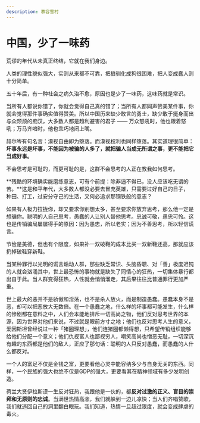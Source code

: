 ```yaml
---
description: 慕容雪村
---
```


# 中国，少了一味药

荒谬的年代从未真正终结，它就在我们身边。

人类的理性貌似强大，实则从来都不可靠，把狼驯化成狗很困难，把人变成蠢人则十分简单。

五十年后，有一种社会之病久治不愈，原因也是少了一味药，这味药就是常识。

当所有人都说你错了，你就会觉得自己真的错了；当所有人都同声赞美某件事，你就会觉得那件事确实值得赞美。所以中国历来缺少敢言的勇士，缺少敢于挺身而出与众颉颃的痴汉，大多数人都是趋利避害的君子 —— 万众怒吼时，他也跟着怒吼；万马齐喑时，他也乖巧地闭上嘴。

赫尔岑有句名言：漠视自由即为堕落。而漠视权利也同样堕落。其实道理很简单：**坏事永远是坏事，不能因为被骗的人多了，就把骗人当成无所谓之事，更不能把它当成好事。**

不会思考是可耻的，而更可耻的是，这群不会思考的人正在教我如何思考。

**残酷的环境确实能磨练意志，可有个前提：除非逼不得已，没人应该吃无谓的苦。**这是和平年代，大多数人都没必要去冒充英雄，只需要过好自己的日子，种田、打工，过安分守己的生活，又何必追求那钢铁般的意志？

如果有人极力拉拢你，却又要求你别想太多，甚至要求你放弃思考，那么他一定是想骗你。聪明的人自己思考，愚蠢的人让别人替他思考。忠诚可敬，愚忠可怜。这也是传销骗局屡屡得手的原因：因为愚忠，所以老实；因为不善思考，所以轻信谎言。

节俭是美德，但也有个限度，如果补一双破鞋的成本比买一双新鞋还高，那就应该扔掉破鞋穿新鞋。

当某种罪行以光明的谎言煽动人群，那些缺乏常识、头脑昏聩、对「善」极度迟钝的人就会汹涌其中，世上最恐怖的事物就是缺失了同情心的狂热，一切集体暴行都出自于此。当人群变得狂热，人性就会悄悄溜走，其后果往往比普通罪行更加严重。

世上最大的恶并不是骄傲和淫荡，也不是杀人放火，而是制造愚蠢。愚蠢本身不是恶，却可以把恶放大无数倍。在一个愚蠢之地，什么样的坏事都可能发生，什么样的惨剧都在意料之中，人们会本能地排斥一切高尚之物，他们反对思考世界的本源，因为世界对他们来说，不过就是眼前方寸之地；他们也反对思考人生的意义，爱因斯坦曾经说过一种「猪圈理想」，他们连猪圈都懒得想，只希望传销组织能够给他们分配一个意义；他们仇视富人也鄙视穷人，嘲笑高尚也憎恶无耻，一切深沉有趣的东西都是他们的敌人，正应了那句话：聪明的人只反对愚蠢，而愚蠢的人什么都反对。

一个人的富足不仅是金钱之富，更要看他心灵中能容纳多少与自身无关的东西。同样，一个民族的强大也绝不仅是GDP的强大，更要看其在精神领域有多少发明创造。

荷兰大贤伊拉斯谟一生反对狂热，我跟他是一伙的，都**反对过激的正义、盲目的崇拜和无原则的忠诚**。当满世热情高涨，我们就躲到一边儿凉快；当人们齐唱赞歌，我们就逃回自己的洞里翻白眼玩。我们知道，热情一旦超过限度，就会变成肆虐的毒火。

